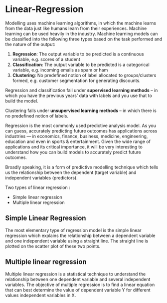 # Linear-Regression

Modelling uses machine learning algorithms, in which the machine learns from the data just like humans learn from their experiences. Machine learning can be used heavily in the industry. Machine learning models can be classified into the following three types based on the task performed and the nature of the output:
1. **Regression**: The output variable to be predicted is a continuous variable, e.g. scores of a student
2. **Classification**: The output variable to be predicted is a categorical variable, e.g. incoming emails as spam or ham
3. **Clustering**: No predefined notion of label allocated to groups/clusters formed, e.g. customer segmentation for generating discounts.

Regression and classification fall under **supervised learning methods** – in which you have the previous years’ data with labels and you use that to build the model.

Clustering falls under **unsupervised learning methods** – in which there is no predefined notion of labels.

Regression is the most commonly used predictive analysis model.
As you can guess, accurately predicting future outcomes has applications across industries — in economics, finance, business, medicine, engineering, education and even in sports & entertainment. Given the wide range of applications and its critical importance, it will be very interesting to understand how you can build models to accurately predict future outcomes.

Broadly speaking, it is a form of predictive modelling technique which tells us the relationship between the dependent (target variable) and independent variables (predictors).

Two types of linear regression :
- Simple linear regression
- Multiple linear regression

## Simple Linear Regression
The most elementary type of regression model is the simple linear regression which explains the relationship between a dependent variable and one independent variable using a straight line. The straight line is plotted on the scatter plot of these two points.

## Multiple linear regression
Multiple linear regression is a statistical technique to understand the relationship between one dependent variable and several independent variables. The objective of multiple regression is to find a linear equation that can best determine the value of dependent variable Y for different values independent variables in X.
